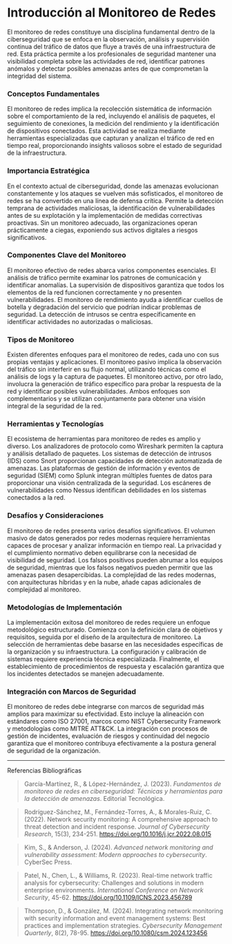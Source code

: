 # Introducción al Monitoreo de Redes

El monitoreo de redes constituye una disciplina fundamental dentro de la ciberseguridad que se enfoca en la observación, análisis y supervisión continua del tráfico de datos que fluye a través de una infraestructura de red. Esta práctica permite a los profesionales de seguridad mantener una visibilidad completa sobre las actividades de red, identificar patrones anómalos y detectar posibles amenazas antes de que comprometan la integridad del sistema.

### Conceptos Fundamentales

El monitoreo de redes implica la recolección sistemática de información sobre el comportamiento de la red, incluyendo el análisis de paquetes, el seguimiento de conexiones, la medición del rendimiento y la identificación de dispositivos conectados. Esta actividad se realiza mediante herramientas especializadas que capturan y analizan el tráfico de red en tiempo real, proporcionando insights valiosos sobre el estado de seguridad de la infraestructura.

### Importancia Estratégica

En el contexto actual de ciberseguridad, donde las amenazas evolucionan constantemente y los ataques se vuelven más sofisticados, el monitoreo de redes se ha convertido en una línea de defensa crítica. Permite la detección temprana de actividades maliciosas, la identificación de vulnerabilidades antes de su explotación y la implementación de medidas correctivas proactivas. Sin un monitoreo adecuado, las organizaciones operan prácticamente a ciegas, exponiendo sus activos digitales a riesgos significativos.

### Componentes Clave del Monitoreo

El monitoreo efectivo de redes abarca varios componentes esenciales. El análisis de tráfico permite examinar los patrones de comunicación y identificar anomalías. La supervisión de dispositivos garantiza que todos los elementos de la red funcionen correctamente y no presenten vulnerabilidades. El monitoreo de rendimiento ayuda a identificar cuellos de botella y degradación del servicio que podrían indicar problemas de seguridad. La detección de intrusos se centra específicamente en identificar actividades no autorizadas o maliciosas.

### Tipos de Monitoreo

Existen diferentes enfoques para el monitoreo de redes, cada uno con sus propias ventajas y aplicaciones. El monitoreo pasivo implica la observación del tráfico sin interferir en su flujo normal, utilizando técnicas como el análisis de logs y la captura de paquetes. El monitoreo activo, por otro lado, involucra la generación de tráfico específico para probar la respuesta de la red y identificar posibles vulnerabilidades. Ambos enfoques son complementarios y se utilizan conjuntamente para obtener una visión integral de la seguridad de la red.

### Herramientas y Tecnologías

El ecosistema de herramientas para monitoreo de redes es amplio y diverso. Los analizadores de protocolo como Wireshark permiten la captura y análisis detallado de paquetes. Los sistemas de detección de intrusos (IDS) como Snort proporcionan capacidades de detección automatizada de amenazas. Las plataformas de gestión de información y eventos de seguridad (SIEM) como Splunk integran múltiples fuentes de datos para proporcionar una visión centralizada de la seguridad. Los escáneres de vulnerabilidades como Nessus identifican debilidades en los sistemas conectados a la red.

### Desafíos y Consideraciones

El monitoreo de redes presenta varios desafíos significativos. El volumen masivo de datos generados por redes modernas requiere herramientas capaces de procesar y analizar información en tiempo real. La privacidad y el cumplimiento normativo deben equilibrarse con la necesidad de visibilidad de seguridad. Los falsos positivos pueden abrumar a los equipos de seguridad, mientras que los falsos negativos pueden permitir que las amenazas pasen desapercibidas. La complejidad de las redes modernas, con arquitecturas híbridas y en la nube, añade capas adicionales de complejidad al monitoreo.

### Metodologías de Implementación

La implementación exitosa del monitoreo de redes requiere un enfoque metodológico estructurado. Comienza con la definición clara de objetivos y requisitos, seguida por el diseño de la arquitectura de monitoreo. La selección de herramientas debe basarse en las necesidades específicas de la organización y su infraestructura. La configuración y calibración de sistemas requiere experiencia técnica especializada. Finalmente, el establecimiento de procedimientos de respuesta y escalación garantiza que los incidentes detectados se manejen adecuadamente.

### Integración con Marcos de Seguridad

El monitoreo de redes debe integrarse con marcos de seguridad más amplios para maximizar su efectividad. Esto incluye la alineación con estándares como ISO 27001, marcos como NIST Cybersecurity Framework y metodologías como MITRE ATT&CK. La integración con procesos de gestión de incidentes, evaluación de riesgos y continuidad del negocio garantiza que el monitoreo contribuya efectivamente a la postura general de seguridad de la organización.

_____________________________
Referencias Bibliográficas

> García-Martínez, R., & López-Hernández, J. (2023). *Fundamentos de monitoreo de redes en ciberseguridad: Técnicas y herramientas para la detección de amenazas*. Editorial Tecnológica.

> Rodríguez-Sánchez, M., Fernández-Torres, A., & Morales-Ruiz, C. (2022). Network security monitoring: A comprehensive approach to threat detection and incident response. *Journal of Cybersecurity Research*, 15(3), 234-251. https://doi.org/10.1016/j.jcr.2022.08.015

> Kim, S., & Anderson, J. (2024). *Advanced network monitoring and vulnerability assessment: Modern approaches to cybersecurity*. CyberSec Press.

> Patel, N., Chen, L., & Williams, R. (2023). Real-time network traffic analysis for cybersecurity: Challenges and solutions in modern enterprise environments. *International Conference on Network Security*, 45-62. https://doi.org/10.1109/ICNS.2023.456789

> Thompson, D., & González, M. (2024). Integrating network monitoring with security information and event management systems: Best practices and implementation strategies. *Cybersecurity Management Quarterly*, 8(2), 78-95. https://doi.org/10.1080/csm.2024.123456
